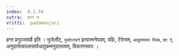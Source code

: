```yaml
---
index:  8.1.54
sutra:  हन्त च
vritti:  padamanjari
---
```


हन्त प्रभुञ्जावहै इति । भुजेर्लोट्, `भुजोऽनवने` इत्यात्मनेपदम्, वहिः, टेरेत्वम्, `आडुत्तमस्य पिच्च`, `एत ऐ`, अनुदात्तेत्वाल्लसार्वधातुकमनुदात्तत्वम्, विकरणस्वरः ।
